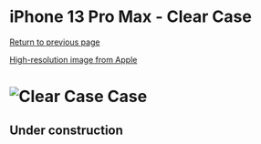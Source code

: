 # iPhone 13 Pro Max  - Clear Case

[Return to previous page](/iphone_13)

[High-resolution image from Apple](https://store.storeimages.cdn-apple.com/8756/as-images.apple.com/is//MM313?wid=4500&hei=4500&fmt=png)

# ![Clear Case Case](/everyphone/MM313.png)

## Under construction

